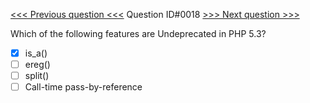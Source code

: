 [<<< Previous question <<<](0017.md)  Question ID#0018 [>>> Next question >>>](0019.md) 

Which of the following features are Undeprecated in PHP 5.3?

- [x] is_a()
- [ ] ereg()
- [ ] split()
- [ ] Call-time pass-by-reference

